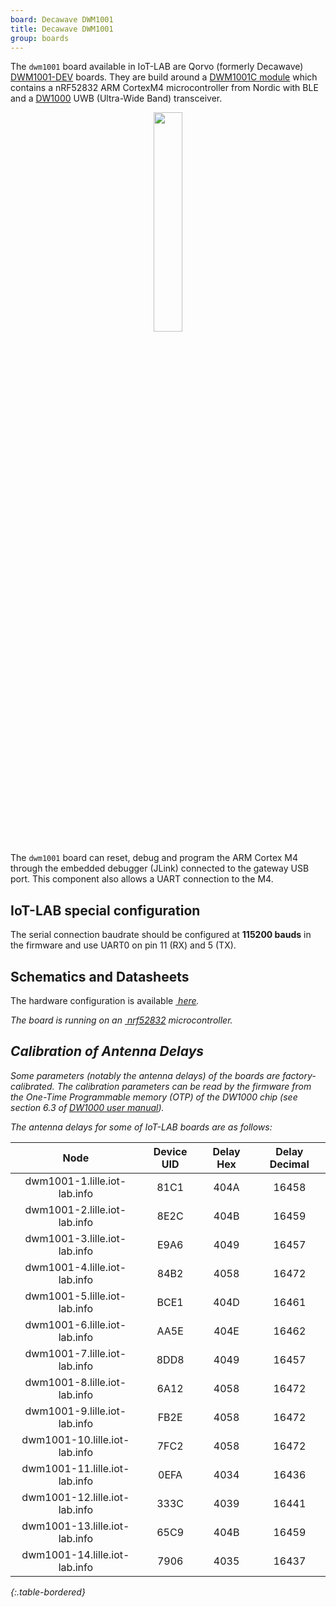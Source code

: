 ```yaml
---
board: Decawave DWM1001
title: Decawave DWM1001
group: boards
---
```



The `dwm1001` board available in IoT-LAB are Qorvo (formerly Decawave) [DWM1001-DEV](https://www.qorvo.com/products/p/DWM1001-DEV) boards. They are build around a [DWM1001C module](https://www.qorvo.com/products/p/DWM1001C) which contains a nRF52832 ARM CortexM4 microcontroller from Nordic with BLE and a [DW1000](https://www.qorvo.com/products/p/DW1000) UWB (Ultra-Wide Band) transceiver.

<div style="text-align:center">
<img src="{{ '/assets/images/docs/boards/dwm1001/' | relative_url}}dwm1001.jpeg" style="width:30%;"/>
</div>

The `dwm1001` board can reset, debug and program the ARM Cortex M4
through the embedded debugger (JLink) connected to the gateway USB port. This
component also allows a UART connection to the M4.

## IoT-LAB special configuration

The serial connection baudrate should be configured at **115200 bauds** in the
firmware and use UART0 on pin 11 (RX) and 5 (TX).

## Schematics and Datasheets

The hardware configuration is available [<i class="far fa-file-pdf"/>&nbsp;here](https://www.decawave.com/dwm1001dev/schematic/).

The board is running on an [<i class="far fa-file-pdf"/>&nbsp;nrf52832](https://infocenter.nordicsemi.com/pdf/nRF52832_PS_v1.4.pdf)
microcontroller.


## Calibration of Antenna Delays

Some parameters (notably the antenna delays) of the boards are factory-calibrated. The calibration parameters can be read by the firmware from the One-Time Programmable memory (OTP) of the DW1000 chip (see section 6.3 of [DW1000 user manual](https://www.qorvo.com/products/d/da007967)).

The antenna delays for some of IoT-LAB boards are as follows:


| Node                          | Device UID | Delay Hex | Delay Decimal |
| :---:                         | :---:      | :---:     | :---:         |
| dwm1001-1.lille.iot-lab.info  | 81C1       | 404A      | 16458         |
| dwm1001-2.lille.iot-lab.info  | 8E2C       | 404B      | 16459         |
| dwm1001-3.lille.iot-lab.info  | E9A6       | 4049      | 16457         |
| dwm1001-4.lille.iot-lab.info  | 84B2       | 4058      | 16472         |
| dwm1001-5.lille.iot-lab.info  | BCE1       | 404D      | 16461         |
| dwm1001-6.lille.iot-lab.info  | AA5E       | 404E      | 16462         |
| dwm1001-7.lille.iot-lab.info  | 8DD8       | 4049      | 16457         |
| dwm1001-8.lille.iot-lab.info  | 6A12       | 4058      | 16472         |
| dwm1001-9.lille.iot-lab.info  | FB2E       | 4058      | 16472         |
| dwm1001-10.lille.iot-lab.info | 7FC2       | 4058      | 16472         |
| dwm1001-11.lille.iot-lab.info | 0EFA       | 4034      | 16436         |
| dwm1001-12.lille.iot-lab.info | 333C       | 4039      | 16441         |
| dwm1001-13.lille.iot-lab.info | 65C9       | 404B      | 16459         |
| dwm1001-14.lille.iot-lab.info | 7906       | 4035      | 16437         |
{:.table-bordered}
 

